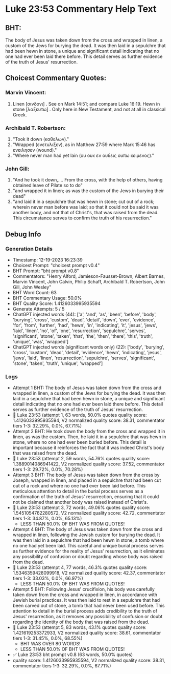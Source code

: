 # Luke 23:53 Commentary Help Text

## BHT:
The body of Jesus was taken down from the cross and wrapped in linen, a custom of the Jews for burying the dead. It was then laid in a sepulchre that had been hewn in stone, a unique and significant detail indicating that no one had ever been laid there before. This detail serves as further evidence of the truth of Jesus' resurrection.

## Choicest Commentary Quotes:
### Marvin Vincent:
1. Linen [σινδονι] . See on Mark 14:51; and compare Luke 16:19. Hewn in stone [λαξευτω] . Only here in New Testament, and not at all in classical Greek.


### Archibald T. Robertson:
1. "Took it down (καθελων)."
2. "Wrapped (ενετυλιξεν), as in Matthew 27:59 where Mark 15:46 has ενειλησεν (wound)."
3. "Where never man had yet lain (ου ουκ εν ουδεις ουπω κειμενος)."

### John Gill:
1. "And he took it down,.... From the cross, with the help of others, having obtained leave of Pilate so to do"
2. "and wrapped it in linen; as was the custom of the Jews in burying their dead"
3. "and laid it in a sepulchre that was hewn in stone; cut out of a rock; wherein never man before was laid; so that it could not be said it was another body, and not that of Christ's, that was raised from the dead. This circumstance serves to confirm the truth of his resurrection."


## Debug Info
### Generation Details
- Timestamp: 12-19-2023 16:23:39
- Choicest Prompt: "choicest prompt v0.4"
- BHT Prompt: "bht prompt v0.8"
- Commentators: "Henry Alford, Jamieson-Fausset-Brown, Albert Barnes, Marvin Vincent, John Calvin, Philip Schaff, Archibald T. Robertson, John Gill, John Wesley"
- BHT Word Count: 63
- BHT Commentary Usage: 50.0%
- BHT Quality Score: 1.4126033995935594
- Generate Attempts: 5 / 5
- ChatGPT injected words (44):
	['a', 'and', 'as', 'been', 'before', 'body', 'burying', 'cross', 'custom', 'dead', 'detail', 'down', 'ever', 'evidence', 'for', 'from', 'further', 'had', 'hewn', 'in', 'indicating', 'it', 'jesus', 'jews', 'laid', 'linen', 'no', 'of', 'one', 'resurrection', 'sepulchre', 'serves', 'significant', 'stone', 'taken', 'that', 'the', 'then', 'there', 'this', 'truth', 'unique', 'was', 'wrapped']
- ChatGPT injected words (significant words only) (22):
	['body', 'burying', 'cross', 'custom', 'dead', 'detail', 'evidence', 'hewn', 'indicating', 'jesus', 'jews', 'laid', 'linen', 'resurrection', 'sepulchre', 'serves', 'significant', 'stone', 'taken', 'truth', 'unique', 'wrapped']

### Logs
- Attempt 1 BHT: The body of Jesus was taken down from the cross and wrapped in linen, a custom of the Jews for burying the dead. It was then laid in a sepulchre that had been hewn in stone, a unique and significant detail indicating that no one had ever been laid there before. This detail serves as further evidence of the truth of Jesus' resurrection.
- 🔄 Luke 23:53 (attempt 1, 63 words, 50.0% quotes quality score: 1.4126033995935594, V2 normalized quality score: 38.31, commentator tiers 1-3: 32.29%, 0.0%, 67.71%)
- Attempt 2 BHT: He took down the body from the cross and wrapped it in linen, as was the custom. Then, he laid it in a sepulchre that was hewn in stone, where no one had ever been buried before. This detail is important because it reinforces the fact that it was indeed Christ's body that was raised from the dead.
- 🔄 Luke 23:53 (attempt 2, 59 words, 54.76% quotes quality score: 1.3889014086941422, V2 normalized quality score: 37.52, commentator tiers 1-3: 29.72%, 0.0%, 70.28%)
- Attempt 3 BHT: The body of Jesus was taken down from the cross by Joseph, wrapped in linen, and placed in a sepulchre that had been cut out of a rock and where no one had ever been laid before. This meticulous attention to detail in the burial process serves as a confirmation of the truth of Jesus' resurrection, ensuring that it could not be claimed that another body was raised instead of Christ's.
- 🔄 Luke 23:53 (attempt 3, 72 words, 49.06% quotes quality score: 1.5451054762280572, V2 normalized quality score: 42.72, commentator tiers 1-3: 34.87%, 0.0%, 65.13%) 
	- LESS THAN 50.0% OF BHT WAS FROM QUOTES!
- Attempt 4 BHT: The body of Jesus was taken down from the cross and wrapped in linen, following the Jewish custom for burying the dead. It was then laid in a sepulchre that had been hewn in stone, a tomb where no one had yet been laid. This careful and unique burial process serves as further evidence for the reality of Jesus' resurrection, as it eliminates any possibility of confusion or doubt regarding whose body was raised from the dead.
- 🔄 Luke 23:53 (attempt 4, 77 words, 46.3% quotes quality score: 1.5346359428099918, V2 normalized quality score: 42.37, commentator tiers 1-3: 33.03%, 0.0%, 66.97%) 
	- LESS THAN 50.0% OF BHT WAS FROM QUOTES!
- Attempt 5 BHT: Following Jesus' crucifixion, his body was carefully taken down from the cross and wrapped in linen, in accordance with Jewish burial practices. It was then laid to rest in a sepulchre that had been carved out of stone, a tomb that had never been used before. This attention to detail in the burial process adds credibility to the truth of Jesus' resurrection, as it removes any possibility of confusion or doubt regarding the identity of the body that was raised from the dead.
- 🔄 Luke 23:53 (attempt 5, 83 words, 43.1% quotes quality score: 1.421619253372933, V2 normalized quality score: 38.61, commentator tiers 1-3: 31.45%, 0.0%, 68.55%) 
	- BHT WAS OVER 80 WORDS! 
	- LESS THAN 50.0% OF BHT WAS FROM QUOTES!
- ✅ Luke 23:53 bht prompt v0.8 (63 words, 50.0% quotes)
- quality score: 1.4126033995935594, V2 normalized quality score: 38.31, commentator tiers 1-3: 32.29%, 0.0%, 67.71%)